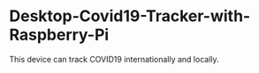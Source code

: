 # Desktop-Covid19-Tracker-with-Raspberry-Pi
This device can track COVID19 internationally and locally.
